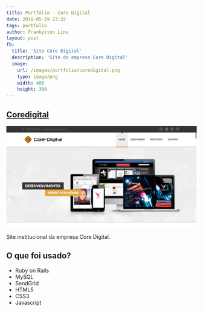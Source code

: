```yaml
---
title: Portfólio - Core Digital
date: 2018-05-19 23:32
tags: portfolio
author: Frankyston Lins
layout: post
fb:
  title: 'Site Core Digital'
  description: 'Site da empresa Core Digital'
  image:
    url: /images/portfolio/coredigital.png
    type: image/png
    width: 400
    height: 300
---
```


## [Coredigital](http://www.coredigital.com.br)

![Core Digital](/images/portfolio/coredigital.png "Core Digital")

Site institucional da empresa Core Digital.

## O que foi usado?

- Ruby on Rails
- MySQL
- SendGrid
- HTML5
- CSS3
- Javascript
